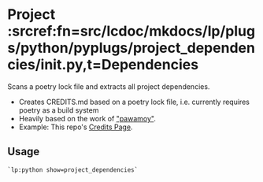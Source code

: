 # Project :srcref:fn=src/lcdoc/mkdocs/lp/plugs/python/pyplugs/project_dependencies/__init__.py,t=Dependencies

Scans a poetry lock file and extracts all project dependencies.

- Creates CREDITS.md based on a poetry lock file, i.e. currently requires poetry as a build system
- Heavily based on the work of ["pawamoy"](https://github.com/pawamoy).
- Example: This repo's [Credits Page](../../../../about/credits.md).

## Usage

```
`lp:python show=project_dependencies`
```



